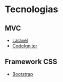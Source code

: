 # Tecnologias

## MVC
- [Laravel](https://laravel.com/)
- [CodeIgniter](https://codeigniter.com/)

## Framework CSS
- [Bootstrap](https://getbootstrap.com/)
